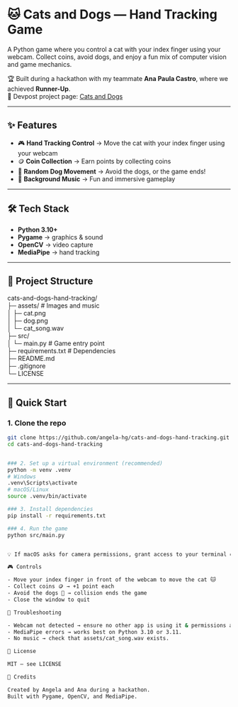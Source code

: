 # 🐱 Cats and Dogs — Hand Tracking Game  

A Python game where you control a cat with your index finger using your webcam. Collect coins, avoid dogs, and enjoy a fun mix of computer vision and game mechanics.  

🏆 Built during a hackathon with my teammate **Ana Paula Castro**, where we achieved **Runner-Up**.  
🔗 Devpost project page: [Cats and Dogs](https://devpost.com/software/cats-and-dogs)  

---

## ✨ Features  
- 🎮 **Hand Tracking Control** → Move the cat with your index finger using your webcam  
- 🪙 **Coin Collection** → Earn points by collecting coins  
- 🐶 **Random Dog Movement** → Avoid the dogs, or the game ends!  
- 🎵 **Background Music** → Fun and immersive gameplay  

---

## 🛠️ Tech Stack  
- **Python 3.10+**  
- **Pygame** → graphics & sound  
- **OpenCV** → video capture  
- **MediaPipe** → hand tracking  

---

## 📂 Project Structure  

cats-and-dogs-hand-tracking/  
├─ assets/ # Images and music  
│ ├─ cat.png  
│ ├─ dog.png  
│ └─ cat_song.wav  
├─ src/  
│ └─ main.py # Game entry point  
├─ requirements.txt # Dependencies  
├─ README.md  
├─ .gitignore  
└─ LICENSE  


---

## 🚀 Quick Start  

### 1. Clone the repo  
```bash
git clone https://github.com/angela-hg/cats-and-dogs-hand-tracking.git
cd cats-and-dogs-hand-tracking


### 2. Set up a virtual environment (recommended)
python -m venv .venv
# Windows
.venv\Scripts\activate
# macOS/Linux
source .venv/bin/activate

### 3. Install dependencies
pip install -r requirements.txt

### 4. Run the game
python src/main.py


💡 If macOS asks for camera permissions, grant access to your terminal or IDE in System Settings → Privacy & Security → Camera.

🎮 Controls

- Move your index finger in front of the webcam to move the cat 🐱
- Collect coins 🪙 → +1 point each
- Avoid the dogs 🐶 → collision ends the game
- Close the window to quit

🧩 Troubleshooting

- Webcam not detected → ensure no other app is using it & permissions are granted.
- MediaPipe errors → works best on Python 3.10 or 3.11.
- No music → check that assets/cat_song.wav exists.

📄 License

MIT — see LICENSE

🙌 Credits

Created by Angela and Ana during a hackathon.
Built with Pygame, OpenCV, and MediaPipe.


